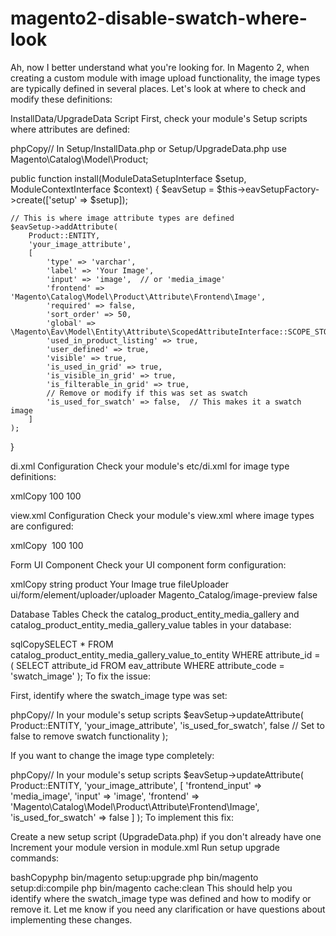 # magento2-disable-swatch-where-look

Ah, now I better understand what you're looking for. In Magento 2, when creating a custom module with image upload functionality, the image types are typically defined in several places. Let's look at where to check and modify these definitions:

InstallData/UpgradeData Script
First, check your module's Setup scripts where attributes are defined:

phpCopy// In Setup/InstallData.php or Setup/UpgradeData.php
use Magento\Catalog\Model\Product;

public function install(ModuleDataSetupInterface $setup, ModuleContextInterface $context)
{
    $eavSetup = $this->eavSetupFactory->create(['setup' => $setup]);
    
    // This is where image attribute types are defined
    $eavSetup->addAttribute(
        Product::ENTITY,
        'your_image_attribute',
        [
            'type' => 'varchar',
            'label' => 'Your Image',
            'input' => 'image',  // or 'media_image'
            'frontend' => 'Magento\Catalog\Model\Product\Attribute\Frontend\Image',
            'required' => false,
            'sort_order' => 50,
            'global' => \Magento\Eav\Model\Entity\Attribute\ScopedAttributeInterface::SCOPE_STORE,
            'used_in_product_listing' => true,
            'user_defined' => true,
            'visible' => true,
            'is_used_in_grid' => true,
            'is_visible_in_grid' => true,
            'is_filterable_in_grid' => true,
            // Remove or modify if this was set as swatch
            'is_used_for_swatch' => false,  // This makes it a swatch image
        ]
    );
}

di.xml Configuration
Check your module's etc/di.xml for image type definitions:

xmlCopy<!-- app/code/YourVendor/YourModule/etc/di.xml -->
<config xmlns:xsi="http://www.w3.org/2001/XMLSchema-instance" xsi:noNamespaceSchemaLocation="urn:magento:framework:ObjectManager/etc/config.xsd">
    <virtualType name="YourCustomImageType" type="Magento\Catalog\Model\Product\Image">
        <arguments>
            <argument name="width" xsi:type="number">100</argument>
            <argument name="height" xsi:type="number">100</argument>
        </arguments>
    </virtualType>
</config>

view.xml Configuration
Check your module's view.xml where image types are configured:

xmlCopy<!-- app/code/YourVendor/YourModule/etc/view.xml -->
<view xmlns:xsi="http://www.w3.org/2001/XMLSchema-instance" xsi:noNamespaceSchemaLocation="urn:magento:framework:Config/etc/view.xsd">
    <media>
        <images module="Magento_Catalog">
            <image id="your_custom_image_id" type="your_image_attribute">
                <width>100</width>
                <height>100</height>
            </image>
        </images>
    </media>
</view>

Form UI Component
Check your UI component form configuration:

xmlCopy<!-- app/code/YourVendor/YourModule/view/adminhtml/ui_component/your_form.xml -->
<field name="your_image_attribute">
    <argument name="data" xsi:type="array">
        <item name="config" xsi:type="array">
            <item name="dataType" xsi:type="string">string</item>
            <item name="source" xsi:type="string">product</item>
            <item name="label" xsi:type="string" translate="true">Your Image</item>
            <item name="visible" xsi:type="boolean">true</item>
            <item name="formElement" xsi:type="string">fileUploader</item>
            <item name="elementTmpl" xsi:type="string">ui/form/element/uploader/uploader</item>
            <item name="previewTmpl" xsi:type="string">Magento_Catalog/image-preview</item>
            <item name="required" xsi:type="boolean">false</item>
            <item name="uploaderConfig" xsi:type="array">
                <item name="url" xsi:type="url" path="your_route/upload/image"/>
            </item>
        </item>
    </argument>
</field>

Database Tables
Check the catalog_product_entity_media_gallery and catalog_product_entity_media_gallery_value tables in your database:

sqlCopySELECT * FROM catalog_product_entity_media_gallery_value_to_entity WHERE attribute_id = (
    SELECT attribute_id 
    FROM eav_attribute 
    WHERE attribute_code = 'swatch_image'
);
To fix the issue:

First, identify where the swatch_image type was set:

phpCopy// In your module's setup scripts
$eavSetup->updateAttribute(
    Product::ENTITY,
    'your_image_attribute',
    'is_used_for_swatch',
    false  // Set to false to remove swatch functionality
);

If you want to change the image type completely:

phpCopy// In your module's setup scripts
$eavSetup->updateAttribute(
    Product::ENTITY,
    'your_image_attribute',
    [
        'frontend_input' => 'media_image',
        'input' => 'image',
        'frontend' => 'Magento\Catalog\Model\Product\Attribute\Frontend\Image',
        'is_used_for_swatch' => false
    ]
);
To implement this fix:

Create a new setup script (UpgradeData.php) if you don't already have one
Increment your module version in module.xml
Run setup upgrade commands:

bashCopyphp bin/magento setup:upgrade
php bin/magento setup:di:compile
php bin/magento cache:clean
This should help you identify where the swatch_image type was defined and how to modify or remove it. Let me know if you need any clarification or have questions about implementing these changes.
